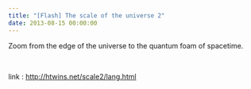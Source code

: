 ```yaml
---
title: "[Flash] The scale of the universe 2"
date: 2013-08-15 00:00:00
---
```


Zoom from the edge of the universe to the quantum foam of spacetime.  

 

link : <http://htwins.net/scale2/lang.html>

